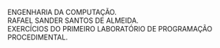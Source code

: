 ENGENHARIA DA COMPUTAÇÃO.     
RAFAEL SANDER SANTOS DE ALMEIDA.      
EXERCÍCIOS DO PRIMEIRO LABORATÓRIO DE PROGRAMAÇÃO PROCEDIMENTAL.

